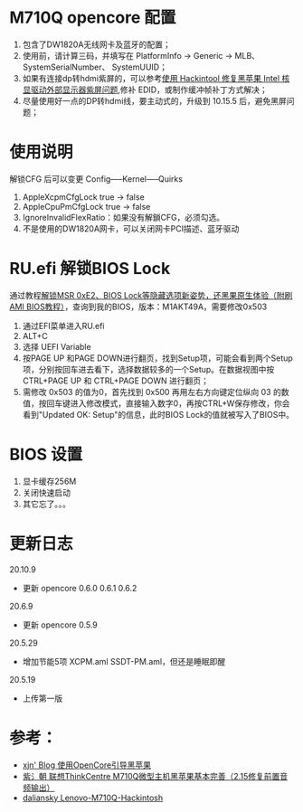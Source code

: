 # M710Q opencore 配置
1. 包含了DW1820A无线网卡及蓝牙的配置；
2. 使用前，请计算三码，并填写在 PlatformInfo -> Generic -> MLB、 SystemSerialNumber、 SystemUUID；
3. 如果有连接dp转hdmi紫屏的，可以参考[使用 Hackintool 修复黑苹果 Intel 核显驱动外部显示器紫屏问题](https://blog.skk.moe/post/hackintosh-fix-magenta-screen/),修补 EDID，或制作缓冲帧补丁方式解决；
4. 尽量使用好一点的DP转hdmi线，要主动式的，升级到 10.15.5 后，避免黑屏问题；

# 使用说明
解锁CFG 后可以变更 Config—–Kernel—–Quirks
1. AppleXcpmCfgLock true -> false
2. AppleCpuPmCfgLock true -> false
3. IgnoreInvalidFlexRatio：如果没有解鎖CFG，必须勾选。
4. 不是使用的DW1820A网卡，可以关闭网卡PCI描述、蓝牙驱动

# RU.efi 解锁BIOS Lock
通过教程[解锁MSR 0xE2、BIOS Lock等隐藏选项新姿势，还黑果原生体验（附刷AMI BIOS教程）](http://bbs.pcbeta.com/viewthread-1834965-1-1.html)，查询到我的BIOS，版本：M1AKT49A，需要修改0x503
1. 通过EFI菜单进入RU.efi
2. ALT+C
3. 选择 UEFI Variable
4. 按PAGE UP 和PAGE DOWN进行翻页，找到Setup项，可能会看到两个Setup项，分别按回车进去看下，选择数据较多的一个Setup。在数据视图中按CTRL+PAGE UP 和 CTRL+PAGE DOWN 进行翻页；
5. 需修改 0x503 的值为0，首先找到 0x500 再用左右方向键定位纵向 03 的数值，按回车键进入修改模式，直接输入数字0，再按CTRL+W保存修改，你会看到"Updated OK: Setup"的信息，此时BIOS Lock的值就被写入了BIOS中。

# BIOS 设置
1. 显卡缓存256M
2. 关闭快速启动
3. 其它忘了。。。

# 更新日志
20.10.9
- 更新 opencore 0.6.0 0.6.1 0.6.2

20.6.9
- 更新 opencore 0.5.9

20.5.29
- 增加节能5项 XCPM.aml SSDT-PM.aml，但还是睡眠即醒

20.5.19
- 上传第一版

# 参考：
- [xjn' Blog 使用OpenCore引导黑苹果](https://blog.xjn819.com/?p=543)
- [紫氵朝 联想ThinkCentre M710Q微型主机黑苹果基本完善（2.15修复前置音频输出）](http://bbs.pcbeta.com/forum.php?mod=viewthread&tid=1826205)
- [daliansky Lenovo-M710Q-Hackintosh](https://github.com/daliansky/Lenovo-M710Q-Hackintosh)